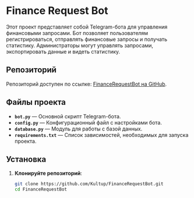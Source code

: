 # Finance Request Bot

Этот проект представляет собой Telegram-бота для управления финансовыми запросами. Бот позволяет пользователям регистрироваться, отправлять финансовые запросы и получать статистику. Администраторы могут управлять запросами, экспортировать данные и видеть статистику.

## Репозиторий

Репозиторий доступен по ссылке: [FinanceRequestBot на GitHub](https://github.com/Kultup/FinanceRequestBot.git).

## Файлы проекта

- **`bot.py`** — Основной скрипт Telegram-бота.
- **`config.py`** — Конфигурационный файл с настройками бота.
- **`database.py`** — Модуль для работы с базой данных.
- **`requirements.txt`** — Список зависимостей, необходимых для запуска проекта.

## Установка

1. **Клонируйте репозиторий**:
   
   ```bash
   git clone https://github.com/Kultup/FinanceRequestBot.git
   cd FinanceRequestBot
